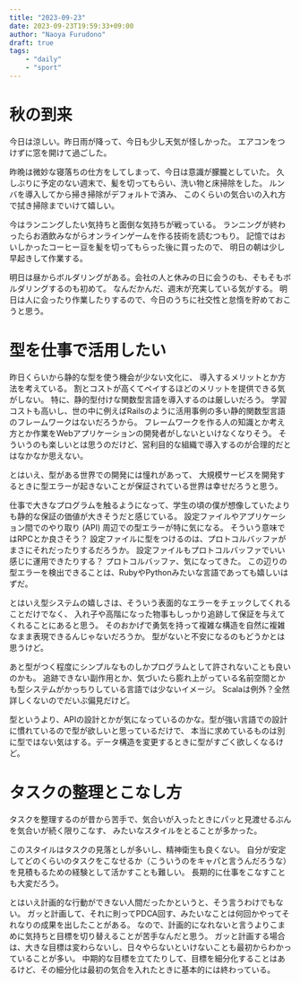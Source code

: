 ```yaml
---
title: "2023-09-23"
date: 2023-09-23T19:59:33+09:00
author: "Naoya Furudono"
draft: true
tags:
    - "daily"
    - "sport"
---
```


# 秋の到来

今日は涼しい。昨日雨が降って、今日も少し天気が怪しかった。
エアコンをつけずに窓を開けて過ごした。

昨晩は微妙な寝落ちの仕方をしてしまって、今日は意識が朦朧としていた。
久しぶりに予定のない週末で、髪を切ってもらい、洗い物と床掃除をした。
ルンバを導入してから掃き掃除がデフォルトで済み、
このくらいの気合いの入れ方で拭き掃除までいけて嬉しい。

今はランニングしたい気持ちと面倒な気持ちが戦っている。
ランニングが終わったらお酒飲みながらオンラインゲームを作る技術を読むつもり。
記憶ではおいしかったコーヒー豆を髪を切ってもらった後に買ったので、
明日の朝は少し早起きして作業する。

明日は昼からボルダリングがある。会社の人と休みの日に会うのも、そもそもボルダリングするのも初めて。
なんだかんだ、週末が充実している気がする。
明日は人に会ったり作業したりするので、今日のうちに社交性と怠惰を貯めておこうと思う。

# 型を仕事で活用したい

昨日くらいから静的な型を使う機会が少ない文化に、
導入するメリットとか方法を考えている。
割とコストが高くてペイするほどのメリットを提供できる気がしない。
特に、静的型付けな関数型言語を導入するのは厳しいだろう。
学習コストも高いし、世の中に例えばRailsのように活用事例の多い静的関数型言語のフレームワークはないだろうから。
フレームワークを作る人の知識とか考え方とか作業をWebアプリケーションの開発者がしないといけなくなりそう。
そういうのも楽しいとは思うのだけど、営利目的な組織で導入するのが合理的だとはなかなか思えない。

とはいえ、型がある世界での開発には憧れがあって、
大規模サービスを開発するときに型エラーが起きないことが保証されている世界は幸せだろうと思う。

仕事で大きなプログラムを触るようになって、学生の頃の僕が想像していたよりも静的な保証の価値が大きそうだと感じている。
設定ファイルやアプリケーション間でのやり取り (API) 周辺での型エラーが特に気になる。
そういう意味ではRPCとか良さそう？
設定ファイルに型をつけるのは、プロトコルバッファがまさにそれだったりするだろうか。
設定ファイルもプロトコルバッファでいい感じに運用できたりする？
プロトコルバッファ、気になってきた。
この辺りの型エラーを検出できることは、RubyやPythonみたいな言語であっても嬉しいはずだ。

とはいえ型システムの嬉しさは、そういう表面的なエラーをチェックしてくれることだけでなく、
入れ子や高階になった物事もしっかり追跡して保証を与えてくれることにあると思う。
そのおかげで勇気を持って複雑な構造を自然に複雑なまま表現できるんじゃないだろうか。
型がないと不安になるのもどうかとは思うけど。

あと型がつく程度にシンプルなものしかプログラムとして許されないことも良いのかも。
追跡できない副作用とか、気づいたら膨れ上がっている名前空間とかも型システムがかっちりしている言語では少ないイメージ。
Scalaは例外？全然詳しくないのでだいぶ偏見だけど。

型というより、APIの設計とかが気になっているのかな。型が強い言語での設計に慣れているので型が欲しいと思っているだけで、
本当に求めているものは別に型ではない気はする。データ構造を変更するときに型がすごく欲しくなるけど。

# タスクの整理とこなし方

タスクを整理するのが昔から苦手で、気合いが入ったときにパッと見渡せるぶんを気合いが続く限りこなす、
みたいなスタイルをとることが多かった。

このスタイルはタスクの見落としが多いし、精神衛生も良くない。
自分が安定してどのくらいのタスクをこなせるか（こういうのをキャパと言うんだろうな）を見積もるための経験として活かすことも難しい。
長期的に仕事をこなすことも大変だろう。

とはいえ計画的な行動ができない人間だったかというと、そう言うわけでもない。
ガッと計画して、それに則ってPDCA回す、みたいなことは何回かやってそれなりの成果を出したことがある。
なので、計画的になれないと言うよりこまめに気持ちと目標を切り替えることが苦手なんだと思う。
ガッと計画する場合は、大きな目標は変わらないし、日々やらないといけないことも最初からわかっていることが多い。
中期的な目標を立てたりして、目標を細分化することはあるけど、その細分化は最初の気合を入れたときに基本的には終わっている。

